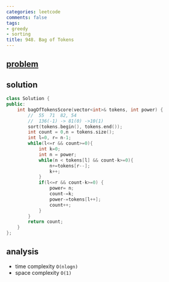 ```yaml
---
categories: leetcode
comments: false
tags:
- greedy
- sorting
title: 948. Bag of Tokens
---
```


## [problem](https://leetcode.com/problems/bag-of-tokens/description/)
## solution

```c++
class Solution {
public:
    int bagOfTokensScore(vector<int>& tokens, int power) {
        //  55  71  82, 54
        //  136(-1) -> 81(0) ->10(1)
        sort(tokens.begin(), tokens.end());
        int count = 0,n = tokens.size();
        int l=0, r= n-1;
        while(l<=r && count>=0){
            int k=0;
            int n = power;
            while(n < tokens[l] && count-k>=0){
                n+=tokens[r--];
                k++;
            }
            if(l<=r && count-k>=0) {
                power= n;
                count-=k;
                power-=tokens[l++];
                count++;
            }
        } 
        return count;
    }
};
```
## analysis
- time complexity `O(nlogn)`
- space complexity `O(1)`